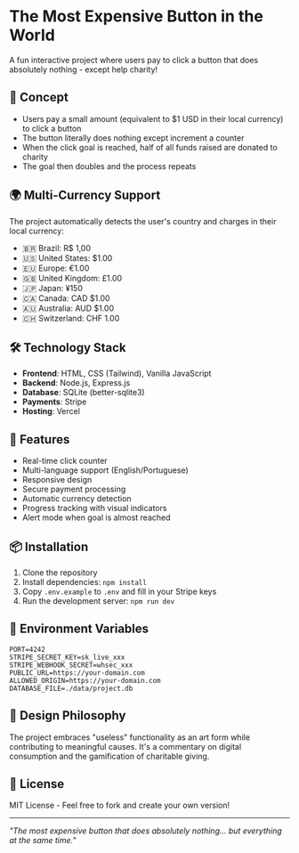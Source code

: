 # The Most Expensive Button in the World

A fun interactive project where users pay to click a button that does absolutely nothing - except help charity!

## 🎯 Concept

- Users pay a small amount (equivalent to $1 USD in their local currency) to click a button
- The button literally does nothing except increment a counter
- When the click goal is reached, half of all funds raised are donated to charity
- The goal then doubles and the process repeats

## 🌍 Multi-Currency Support

The project automatically detects the user's country and charges in their local currency:
- 🇧🇷 Brazil: R$ 1,00
- 🇺🇸 United States: $1.00
- 🇪🇺 Europe: €1.00
- 🇬🇧 United Kingdom: £1.00
- 🇯🇵 Japan: ¥150
- 🇨🇦 Canada: CAD $1.00
- 🇦🇺 Australia: AUD $1.00
- 🇨🇭 Switzerland: CHF 1.00

## 🛠 Technology Stack

- **Frontend**: HTML, CSS (Tailwind), Vanilla JavaScript
- **Backend**: Node.js, Express.js
- **Database**: SQLite (better-sqlite3)
- **Payments**: Stripe
- **Hosting**: Vercel

## 🚀 Features

- Real-time click counter
- Multi-language support (English/Portuguese)
- Responsive design
- Secure payment processing
- Automatic currency detection
- Progress tracking with visual indicators
- Alert mode when goal is almost reached

## 📦 Installation

1. Clone the repository
2. Install dependencies: `npm install`
3. Copy `.env.example` to `.env` and fill in your Stripe keys
4. Run the development server: `npm run dev`

## 🔧 Environment Variables

```
PORT=4242
STRIPE_SECRET_KEY=sk_live_xxx
STRIPE_WEBHOOK_SECRET=whsec_xxx
PUBLIC_URL=https://your-domain.com
ALLOWED_ORIGIN=https://your-domain.com
DATABASE_FILE=./data/project.db
```

## 🎨 Design Philosophy

The project embraces "useless" functionality as an art form while contributing to meaningful causes. It's a commentary on digital consumption and the gamification of charitable giving.

## 📄 License

MIT License - Feel free to fork and create your own version!

---

*"The most expensive button that does absolutely nothing... but everything at the same time."*
